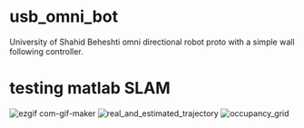 # usb_omni_bot
University of Shahid Beheshti omni directional robot proto with a simple wall following controller.

# testing matlab SLAM 
![ezgif com-gif-maker](https://user-images.githubusercontent.com/89024919/132068179-28b64e41-0170-4ea5-bf4f-2746c586b61d.gif)
![real_and_estimated_trajectory](https://user-images.githubusercontent.com/89024919/132068216-488f63c1-d178-41f7-9d7c-78f779fe0adb.png)
![occupancy_grid](https://user-images.githubusercontent.com/89024919/132068246-64ea5fe9-70f5-4459-afd2-0c9885f2f0f3.png)


